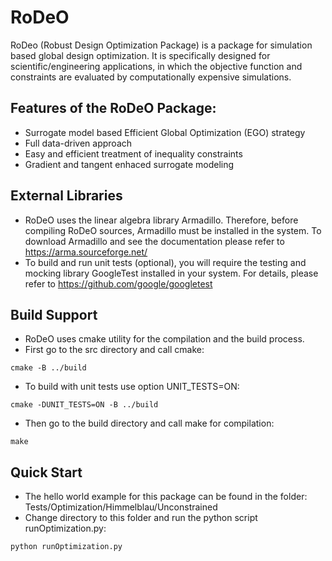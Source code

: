 # RoDeO
RoDeo (Robust Design Optimization Package) is a package for simulation based global design optimization. It is specifically designed
for scientific/engineering applications, in which the objective function and constraints are evaluated by computationally expensive simulations. 

## Features of the RoDeO Package:
- Surrogate model based Efficient Global Optimization (EGO) strategy
- Full data-driven approach
- Easy and efficient treatment of inequality constraints
- Gradient and tangent enhaced surrogate modeling 
 
 
## External Libraries
 - RoDeO uses the linear algebra library Armadillo. Therefore, before compiling RoDeO sources, Armadillo must be installed in the system. To download Armadillo and
 see the documentation please refer to https://arma.sourceforge.net/ 
 - To build and run unit tests (optional), you will require the testing and mocking library GoogleTest installed in your system. For details, please refer to 
 https://github.com/google/googletest
 
## Build Support

- RoDeO uses cmake utility for the compilation and the build process. 
- First go to the src directory and call cmake:
```
cmake -B ../build
```
   
- To build with unit tests use option UNIT_TESTS=ON: 
```
cmake -DUNIT_TESTS=ON -B ../build
```

- Then go to the build directory and call make for compilation: 
```
make 
```

## Quick Start

- The hello world example for this package can be found in the folder: Tests/Optimization/Himmelblau/Unconstrained
- Change directory to this folder and run the python script runOptimization.py: 
```
python runOptimization.py 
```


